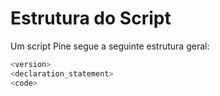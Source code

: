 
# Estrutura do Script

Um script Pine segue a seguinte estrutura geral:

```c
<version>
<declaration_statement>
<code>
```